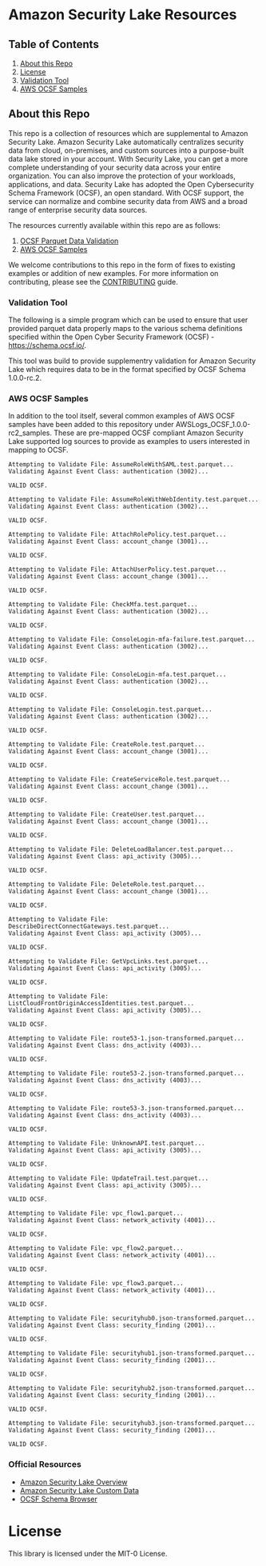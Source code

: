 Amazon Security Lake Resources
========================

## Table of Contents
1. [About this Repo](#About)
2. [License](#License)
3. [Validation Tool](#Validation)
4. [AWS OCSF Samples](#samples)

## About this Repo <a name="About"></a>

This repo is a collection of resources which are supplemental to Amazon Security Lake. Amazon Security Lake automatically centralizes security data from cloud, on-premises, and custom sources into a purpose-built data lake stored in your account. With Security Lake, you can get a more complete understanding of your security data across your entire organization. You can also improve the protection of your workloads, applications, and data. Security Lake has adopted the Open Cybersecurity Schema Framework (OCSF), an open standard. With OCSF support, the service can normalize and combine security data from AWS and a broad range of enterprise security data sources. 

The resources currently available within this repo are as follows:

1. [OCSF Parquet Data Validation](https://github.com/aws-samples/amazon-security-lake/tree/main/validate_1.0.0-rc.2)
2. [AWS OCSF Samples](https://github.com/aws-samples/amazon-security-lake/tree/main/AWSLogs_OCSF_1.0.0-rc2_samples)

We welcome contributions to this repo in the form of fixes to existing examples or addition of new examples. For more information on contributing, please see the [CONTRIBUTING](https://github.com/aws-samples/amazon-security-lake/blob/main/CONTRIBUTING.md) guide.

### Validation Tool <a name="Validation"></a>

The following is a simple program which can be used to ensure that user provided parquet data properly maps to the various schema definitions specified within the Open Cyber Security Framework (OCSF) - https://schema.ocsf.io/.

This tool was build to provide supplementry validation for Amazon Security Lake which requires data to be in the format specified by OCSF Schema 1.0.0-rc.2.

### AWS OCSF Samples <a name="samples"></a>

In addition to the tool itself, several common  examples of AWS OCSF samples have been added to this repository under AWSLogs_OCSF_1.0.0-rc2_samples. These are pre-mapped OCSF compliant Amazon Security Lake supported log sources to provide as examples to users interested in mapping to OCSF.

	Attempting to Validate File: AssumeRoleWithSAML.test.parquet...
	Validating Against Event Class: authentication (3002)...

	VALID OCSF.

	Attempting to Validate File: AssumeRoleWithWebIdentity.test.parquet...
	Validating Against Event Class: authentication (3002)...

	VALID OCSF.

	Attempting to Validate File: AttachRolePolicy.test.parquet...
	Validating Against Event Class: account_change (3001)...

	VALID OCSF.

	Attempting to Validate File: AttachUserPolicy.test.parquet...
	Validating Against Event Class: account_change (3001)...

	VALID OCSF.

	Attempting to Validate File: CheckMfa.test.parquet...
	Validating Against Event Class: authentication (3002)...

	VALID OCSF.

	Attempting to Validate File: ConsoleLogin-mfa-failure.test.parquet...
	Validating Against Event Class: authentication (3002)...

	VALID OCSF.

	Attempting to Validate File: ConsoleLogin-mfa.test.parquet...
	Validating Against Event Class: authentication (3002)...

	VALID OCSF.

	Attempting to Validate File: ConsoleLogin.test.parquet...
	Validating Against Event Class: authentication (3002)...

	VALID OCSF.

	Attempting to Validate File: CreateRole.test.parquet...
	Validating Against Event Class: account_change (3001)...

	VALID OCSF.

	Attempting to Validate File: CreateServiceRole.test.parquet...
	Validating Against Event Class: account_change (3001)...

	VALID OCSF.

	Attempting to Validate File: CreateUser.test.parquet...
	Validating Against Event Class: account_change (3001)...

	VALID OCSF.

	Attempting to Validate File: DeleteLoadBalancer.test.parquet...
	Validating Against Event Class: api_activity (3005)...

	VALID OCSF.

	Attempting to Validate File: DeleteRole.test.parquet...
	Validating Against Event Class: account_change (3001)...

	VALID OCSF.

	Attempting to Validate File: DescribeDirectConnectGateways.test.parquet...
	Validating Against Event Class: api_activity (3005)...

	VALID OCSF.

	Attempting to Validate File: GetVpcLinks.test.parquet...
	Validating Against Event Class: api_activity (3005)...

	VALID OCSF.

	Attempting to Validate File: ListCloudFrontOriginAccessIdentities.test.parquet...
	Validating Against Event Class: api_activity (3005)...

	VALID OCSF.

	Attempting to Validate File: route53-1.json-transformed.parquet...
	Validating Against Event Class: dns_activity (4003)...

	VALID OCSF.

	Attempting to Validate File: route53-2.json-transformed.parquet...
	Validating Against Event Class: dns_activity (4003)...

	VALID OCSF.

	Attempting to Validate File: route53-3.json-transformed.parquet...
	Validating Against Event Class: dns_activity (4003)...

	VALID OCSF.

	Attempting to Validate File: UnknownAPI.test.parquet...
	Validating Against Event Class: api_activity (3005)...

	VALID OCSF.

	Attempting to Validate File: UpdateTrail.test.parquet...
	Validating Against Event Class: api_activity (3005)...

	VALID OCSF.

	Attempting to Validate File: vpc_flow1.parquet...
	Validating Against Event Class: network_activity (4001)...

	VALID OCSF.

	Attempting to Validate File: vpc_flow2.parquet...
	Validating Against Event Class: network_activity (4001)...

	VALID OCSF.

	Attempting to Validate File: vpc_flow3.parquet...
	Validating Against Event Class: network_activity (4001)...

	VALID OCSF.

	Attempting to Validate File: securityhub0.json-transformed.parquet...
	Validating Against Event Class: security_finding (2001)...

	VALID OCSF.

	Attempting to Validate File: securityhub1.json-transformed.parquet...
	Validating Against Event Class: security_finding (2001)...

	VALID OCSF.

	Attempting to Validate File: securityhub2.json-transformed.parquet...
	Validating Against Event Class: security_finding (2001)...

	VALID OCSF.

	Attempting to Validate File: securityhub3.json-transformed.parquet...
	Validating Against Event Class: security_finding (2001)...

	VALID OCSF.


### Official Resources
- [Amazon Security Lake Overview](https://aws.amazon.com/security-lake/)
- [Amazon Security Lake Custom Data](https://docs.aws.amazon.com/security-lake/latest/userguide/custom-sources.html)
- [OCSF Schema Browser](https://schema.ocsf.io/)

# License <a name="License"></a>

This library is licensed under the MIT-0 License.
		







